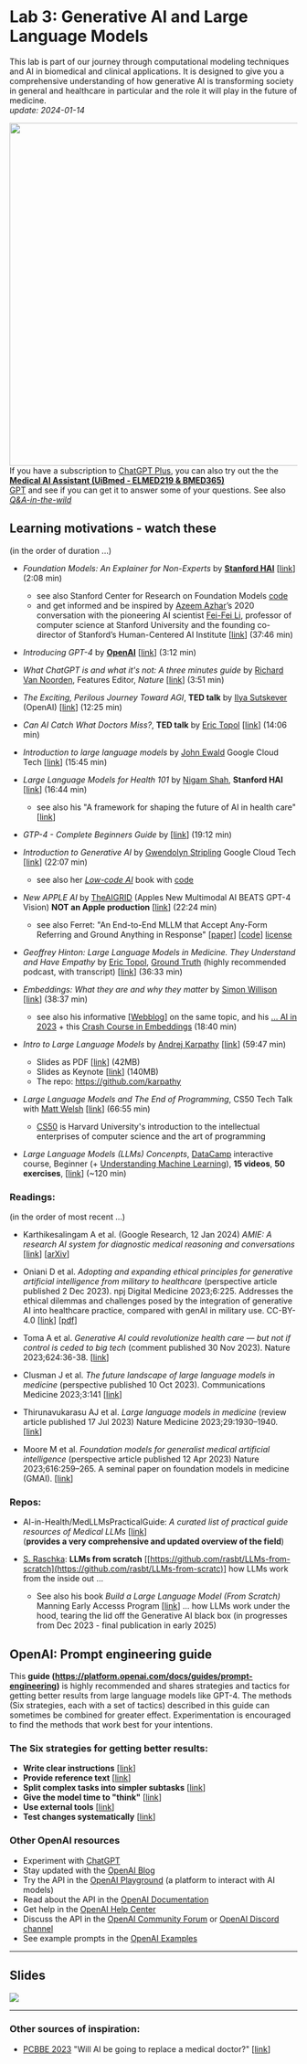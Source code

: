 # Lab 3: Generative AI and Large Language Models

This lab is part of our journey through computational modeling techniques and AI in biomedical and clinical applications. It is designed to give you a comprehensive understanding of how generative AI is transforming society in general and healthcare in particular and the role it will play in the future of medicine.<br>  _update: 2024-01-14_


<!-- ![img](../assets/GPT-MedAI.png)<br> -->
<img src="../assets/GPT-MedAI.png" width="600"><br>
If you have a subscription to [ChatGPT Plus](https://openai.com/blog/chatgpt-plus), you can also try out the the [**Medical AI Assistant (UiBmed - ELMED219 & BMED365)**](https://chat.openai.com/g/g-d90dfN17H-medical-ai-assistant-uibmed-elmed219-bmed365) <br> [GPT](https://openai.com/blog/introducing-gpts) and see if you can get it to answer some of your questions. See also [_Q&A-in-the-wild_](./Q&A-in-the-wild.md)

## Learning motivations - watch these
(in the order of duration ...)

- _Foundation Models: An Explainer for Non-Experts_ by [**Stanford HAI**](https://crfm.stanford.edu) [[link](https://youtu.be/kK3NmQT241w)] (2:08 min)
   - see also Stanford Center for Research on Foundation Models [code](https://github.com/stanford-crfm)
   - and get informed and be inspired by [Azeem Azhar](https://www.linkedin.com/in/azhar/?originalSubdomain=uk)’s 2020 conversation with the pioneering AI scientist [Fei-Fei Li](https://en.wikipedia.org/wiki/Fei-Fei_Li), professor of computer science at Stanford University and the founding co-director of Stanford’s Human-Centered AI Institute [[link](https://hbr.org/podcast/2023/11/azeems-picks-the-promise-of-ai-with-fei-fei-li)] (37:46 min)

- _Introducing GPT-4_ by [**OpenAI**](https://openai.com) [[link](https://www.youtube.com/watch?v=--khbXchTeE)] (3:12 min)

- _What ChatGPT is and what it's not: A three minutes guide_ by [Richard Van Noorden](https://www.linkedin.com/in/richard-van-noorden), Features Editor, _Nature_  [[link](https://youtu.be/f70ME-IfeMU)] (3:51 min)
  
- _The Exciting, Perilous Journey Toward AGI_, **TED talk** by [Ilya Sutskever](https://en.wikipedia.org/wiki/Ilya_Sutskever) (OpenAI) [[link](https://www.youtube.com/watch?v=SEkGLj0bwAU)] (12:25 min)

- _Can AI Catch What Doctors Miss?_,  **TED talk** by [Eric Topol](https://www.scripps.edu/faculty/topol) [[link](https://www.youtube.com/watch?v=ll5LY7wI_Xc)] (14:06 min)

- _Introduction to large language models_ by [John Ewald](https://www.linkedin.com/in/ewaldjohn) Google Cloud Tech [[link](https://www.youtube.com/watch?v=zizonToFXDs)] (15:45 min)

- _Large Language Models for Health 101_ by [Nigam Shah](https://profiles.stanford.edu/nigam-shah),  **Stanford HAI**  [[link](https://www.youtube.com/watch?v=b88FZYNJdIk)] (16:44 min)
  - see also his "A framework for shaping the future of AI in health care" [[link](https://shahlab.stanford.edu)]

- _GTP-4 - Complete Beginners Guide_ by   [[link](https://www.youtube.com/watch?v=T4GA0z6ccmo)]  (19:12 min)
  
- _Introduction to Generative AI_ by [Gwendolyn Stripling](https://www.linkedin.com/in/gwendolyn-stripling)  Google Cloud Tech [[link](https://www.youtube.com/watch?v=G2fqAlgmoPo)]   (22:07 min)
  - see also her [_Low-code AI_](https://www.amazon.com/dp/1098146824/ref=tsm_1_fb_lk) book with [code](https://github.com/maabel0712/low-code-ai)

- _New APPLE AI_ by [TheAIGRID](https://theaigrid.com)  (Apples New Multimodal AI BEATS GPT-4 Vision) **NOT an Apple production** [[link](https://youtu.be/utTtrwW9GpM)] (22:24 min)
  - see also Ferret: "An End-to-End MLLM that Accept Any-Form Referring and Ground Anything in Response" [[paper](https://arxiv.org/abs/2310.07704)] [[code](https://github.com/apple/ml-ferret)] [license](https://github.com/apple/ml-ferret/blob/main/LICENSE)

- _Geoffrey Hinton: Large Language Models in Medicine. They Understand and Have Empathy_ by [Eric Topol](https://en.wikipedia.org/wiki/Eric_Topol), [Ground Truth](https://erictopol.substack.com/about) (highly recommended podcast, with transcript)  [[link](https://erictopol.substack.com/p/geoffrey-hinton-large-language-models)] (36:33 min)

- _Embeddings: What they are and why they matter_ by [Simon Willison](https://simonwillison.net/about) [[link](https://youtu.be/ArnMdc-ICCM?si=NodSkzQ8tpLUMPnS)] (38:37 min)
  - see also his informative [[Webblog](https://simonwillison.net/2023/Oct/23/embeddings)] on the same topic, and his [... AI in 2023](https://simonwillison.net/2023/Dec/31/ai-in-2023) + this [Crash Course in Embeddings](https://youtu.be/ySus5ZS0b94?si=TeU2VNUjlSgfVT3L) (18:40 min)

- _Intro to Large Language Models_ by [Andrej Karpathy](https://en.wikipedia.org/wiki/Andrej_Karpathy) [[link](https://www.youtube.com/watch?v=zjkBMFhNj_g)] (59:47 min)

  - Slides as PDF [[link](https://drive.google.com/file/d/1pxx_ZI7O-Nwl7ZLNk5hI3WzAsTLwvNU7/view)] (42MB)
  - Slides as Keynote [[link](https://drive.google.com/file/d/1FPUpFMiCkMRKPFjhi9MAhby68MHVqe8u/view)] (140MB)
  - The repo: https://github.com/karpathy
 
- _Large Language Models and The End of Programming_, CS50 Tech Talk with [Matt Welsh](https://en.wikipedia.org/wiki/Matt_Welsh_\(computer_scientist\)) [[link](https://www.youtube.com/watch?v=JhCl-GeT4jw)]  (66:55 min)
  - [CS50](https://www.edx.org/cs50) is Harvard University's introduction to the intellectual enterprises of computer science and the art of programming

- _Large Language Models (LLMs) Concenpts_, [DataCamp](https://app.datacamp.com) interactive course, Beginner (+ [Understanding Machine Learning](https://app.datacamp.com/learn/courses/understanding-machine-learning)), **15 videos**, **50 exercises**, [[link](https://app.datacamp.com/learn/courses/large-language-models-llms-concepts)] (~120 min)

  
### Readings:
(in the order of most recent ...)

- Karthikesalingam A et al. (Google Research, 12 Jan 2024) _AMIE: A research AI system for diagnostic medical reasoning and conversations_ [[link](https://blog.research.google/2024/01/amie-research-ai-system-for-diagnostic_12.html)] [[arXiv](https://doi.org/10.48550/arXiv.2312.00164)]

- Oniani D et al. _Adopting and expanding ethical principles for generative artificial intelligence from military to healthcare_ (perspective article published 2 Dec 2023). npj Digital Medicine 2023;6:225. Addresses the ethical dilemmas and challenges posed by the integration of generative AI into healthcare practice, compared with genAI in military use. CC-BY-4.0 [[link](https://www.nature.com/articles/s41746-023-00965-x)] [[pdf](https://www.nature.com/articles/s41746-023-00965-x.pdf)]
  
- Toma A et al. _Generative AI could revolutionize health care — but not if control is ceded to big tech_ (comment published 30 Nov 2023). Nature 2023;624:36-38. [[link](https://www.nature.com/articles/d41586-023-03803-y)]

- Clusman J et al. _The future landscape of large language models in medicine_ (perspective published 10 Oct 2023). Communications Medicine 2023;3:141 [[link](https://doi.org/10.1038/s43856-023-00370-1)]
  
- Thirunavukarasu AJ et al. _Large language models in medicine_   (review article published 17 Jul 2023) Nature Medicine 2023;29:1930–1940. [[link](https://www.nature.com/articles/s41591-023-02448-8)]

- Moore M et al. _Foundation models for generalist medical artificial intelligence_ (perspective article published 12 Apr 2023) Nature 2023;616:259–265. A seminal paper on foundation models in medicine (GMAI). [[link](https://www.nature.com/articles/s41586-023-05881-4)]
  
### Repos:

- AI-in-Health/MedLLMsPracticalGuide: _A curated list of practical guide resources of Medical LLMs_ [[link](https://github.com/AI-in-Health/MedLLMsPracticalGuide)] <br>(**provides a very comprehensive and updated overview of the field**)

- [S. Raschka](https://sebastianraschka.com): **LLMs from scratch**  [[https://github.com/rasbt/LLMs-from-scratch](https://github.com/rasbt/LLMs-from-scratc)]  how LLMs work from the inside out ...  
  - See also his book _Build a Large Language Model (From Scratch)_  Manning Early Accesss Program [[link](https://www.manning.com/books/build-a-large-language-model-from-scratch)] ... how LLMs work under the hood, tearing the lid off the Generative AI black box (in progresses from Dec 2023  - final publication in early 2025)

## OpenAI: Prompt engineering guide

This **guide (https://platform.openai.com/docs/guides/prompt-engineering)** is highly recommended and shares strategies and tactics for getting better results from large language models like GPT-4. The methods (Six strategies, each with a set of tactics) described in this guide can sometimes be combined for greater effect. Experimentation is encouraged to find the methods that work best for your intentions.

### The Six strategies for getting better results:

- **Write clear instructions** [[link](https://platform.openai.com/docs/guides/prompt-engineering/strategy-write-clear-instructions)]
- **Provide reference text** [[link](https://platform.openai.com/docs/guides/prompt-engineering/strategy-provide-reference-text)]
- **Split complex tasks into simpler subtasks** [[link](https://platform.openai.com/docs/guides/prompt-engineering/strategy-split-complex-tasks-into-simpler-subtasks)]
- **Give the model time to "think"** [[link](https://platform.openai.com/docs/guides/prompt-engineering/strategy-give-models-time-to-think)]
- **Use external tools** [[link](https://platform.openai.com/docs/guides/prompt-engineering/strategy-use-external-tools)]
- **Test changes systematically** [[link](https://platform.openai.com/docs/guides/prompt-engineering/strategy-test-changes-systematically)]


### Other OpenAI resources

- Experiment with [ChatGPT](https://chat.openai.com)
- Stay updated with the [OpenAI Blog](https://openai.com/blog)
- Try the API in the [OpenAI Playground](https://beta.openai.com/playground) (a platform to interact with AI models)
- Read about the API in the [OpenAI Documentation](https://beta.openai.com/docs/introduction)
- Get help in the [OpenAI Help Center](https://help.openai.com/en)
- Discuss the API in the [OpenAI Community Forum](https://community.openai.com/top?period=monthly) or [OpenAI Discord channel](https://discord.com/invite/openai)
- See example prompts in the [OpenAI Examples](https://beta.openai.com/examples)

---------------

## Slides

<!--
<a href="https://docs.google.com/presentation/d/e/2PACX-1vREHZA9OSvQa2fOGGDikHF_gDZz0tzgaARVmsjXq7xjFlwDDlkmMSDEvZ5Sa9GflbTybFJLQ3IqltjR/pub?start=false&loop=false&delayms=3000"><img src="assets/lab0-slides.png"></a>
-->

<img src="assets/lab3-slides.png">


<!-- Here's a short extra video that goes through a very similar notebook to the one we use in this lab: https://www.youtube.com/watch?v=OhxUgFNnj1U. You may want to watch this as well. -->

-----
### Other sources of inspiration:

- [PCBBE 2023](https://pcbbe.p.lodz.pl) "Will AI be going to replace a medical doctor?" [[link](https://github.com/arvidl/PCBBE-2023-explore/blob/main/PCBBE_2023-PLEN-04-Debate-AL.md)]

